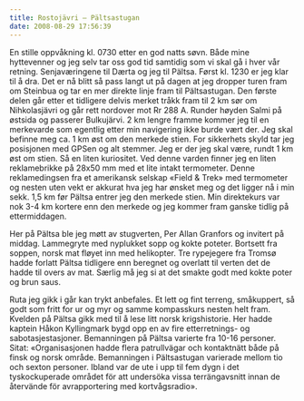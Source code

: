 ```yaml
---
title: Rostojävri – Pältsastugan
date: 2008-08-29 17:56:39
---
```


<meta http-equiv="CONTENT-TYPE" content="text/html; charset=utf-8" /> 	<title></title> 	<meta name="GENERATOR" content="OpenOffice.org 2.4  (Unix)" />
<style type="text/css"> 	<!-- 		@page { size: 21cm 29.7cm; margin: 2cm } 		P { margin-bottom: 0.21cm } 	--> 	</style>
<p style="margin-bottom: 0cm">En stille oppvåkning kl. 0730 etter en god natts søvn. Både mine hyttevenner og jeg selv tar oss god tid samtidig som vi skal gå i hver vår retning. Senjaværingene til Dærta og jeg til Pältsa. Først kl. 1230 er jeg klar til å dra. Det er nå blitt så pass langt ut på dagen at jeg dropper turen fram om Steinbua og tar en mer direkte linje fram til Pältsastugan. Den første delen går etter et tidligere delvis merket tråkk fram til 2 km sør om Nihkolasjävri og går rett nordover mot Rr 288 A. Runder høyden Salmi på østsida og passerer Bulkujärvi. 2 km lengre framme kommer jeg til en merkevarde som egentlig etter min navigering ikke burde vært der. Jeg skal befinne meg ca. 1 km øst om den merkede stien. For sikkerhets skyld tar jeg posisjonen med GPSen og alt stemmer. Jeg er der jeg skal være, rundt 1 km øst om stien. Så en liten kuriositet. Ved denne varden finner jeg en liten reklamebrikke på 28x50 mm med et lite intakt termometer. Denne reklamedingsen fra et amerikansk selskap «Field &amp; Trek» med termometer og nesten uten vekt er akkurat hva jeg har ønsket meg og det ligger nå i min sekk. 1,5 km før Pältsa entrer jeg den merkede stien. Min direktekurs var nok 3-4 km kortere enn den merkede og jeg kommer fram ganske tidlig på ettermiddagen.</p>


<p style="margin-bottom: 0cm">Her på Pältsa ble jeg møtt av stugverten, Per Allan Granfors og invitert på middag. Lammegryte med nyplukket sopp og kokte poteter. Bortsett fra soppen, norsk mat fløyet inn med helikopter. Tre rypejegere fra Tromsø hadde forlatt Pältsa tidligere enn beregnet og overlatt til verten det de hadde til overs av mat. Særlig må jeg si at det smakte godt med kokte poter og brun saus.</p>


<p style="margin-bottom: 0cm">Ruta jeg gikk i går kan trykt anbefales. Et lett og fint terreng, småkuppert, så godt som fritt for ur og myr og samme kompasskurs nesten helt fram. Kvelden på Pältsa gikk med til å lese litt norsk krigshistorie. Her hadde kaptein Håkon Kyllingmark bygd opp en av fire etterretnings- og sabotasjestasjoner. Bemanningen på Pältsa varierte fra 10-16 personer. Sitat: «Organisasjonen hadde flera patrullvägar och kontaktnätt både på finsk og norsk område. Bemanningen i Pältsastugan varierade mellom tio och sexton personer. Ibland var de ute i upp til fem dygn i det tyskockuperade området  för att undersöka vissa terrängavsnitt innan de återvände för avrapportering med kortvågsradio».</p>


